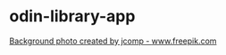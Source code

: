# odin-library-app


<a href='https://www.freepik.com/photos/background'>Background photo created by jcomp - www.freepik.com</a>
